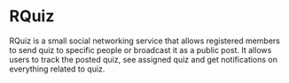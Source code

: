 # RQuiz

RQuiz is a small social networking service that allows registered members to send quiz to specific people or broadcast it as a public post.  It allows users to track the posted quiz, see assigned quiz and get notifications on everything related to quiz.

